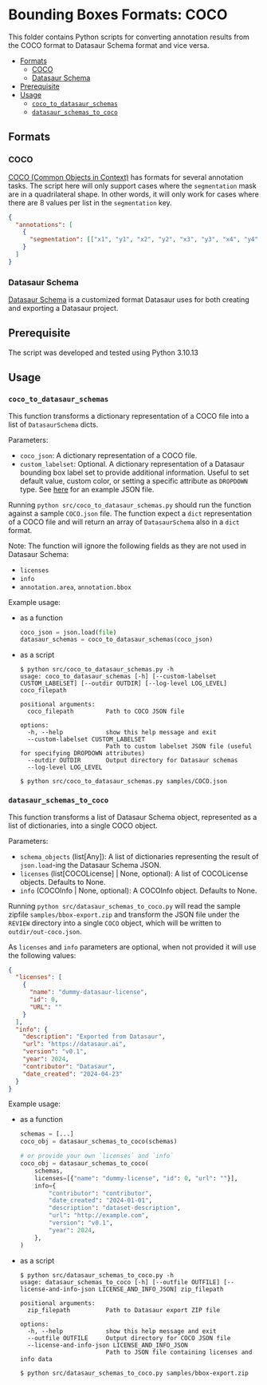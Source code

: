 # Bounding Boxes Formats: COCO 

This folder contains Python scripts for converting annotation results from the COCO format to Datasaur Schema format and vice versa. 

- [Formats](#formats)
  - [COCO](#coco)
  - [Datasaur Schema](#datasaur-schema)
- [Prerequisite](#prerequisite)
- [Usage](#usage)
  - [`coco_to_datasaur_schemas`](#coco_to_datasaur_schemas)
  - [`datasaur_schemas_to_coco`](#datasaur_schemas_to_coco)


## Formats

### COCO

[COCO (Common Objects in Context)](https://cocodataset.org/#home) has formats for several annotation tasks. 
The script here will only support cases where the `segmentation` mask are in a quadrilateral shape. 
In other words, it will only work for cases where there are 8 values per list in the `segmentation` key. 

```json
{
  "annotations": [
    {
      "segmentation": [["x1", "y1", "x2", "y2", "x3", "y3", "x4", "y4", "x5", "y5", "x6", "y6", "x7", "y7", "x8", "y8"]]
    }
  ]
}
```

### Datasaur Schema

[Datasaur Schema](https://docs.datasaur.ai/compatibility-and-updates/supported-formats#datasaur-schema-format) is a customized format Datasaur uses for both creating and exporting a Datasaur project. 


## Prerequisite

The script was developed and tested using Python 3.10.13

## Usage

### `coco_to_datasaur_schemas`

This function transforms a dictionary representation of a COCO file into a list of `DatasaurSchema` dicts.

Parameters: 
- `coco_json`: A dictionary representation of a COCO file.
- `custom_labelset`: Optional. A dictionary representation of a Datasaur bounding box label set to provide additional information. Useful to set default value, custom color, or setting a specific attribute as `DROPDOWN` type. See [here](./samples/custom-label-set.json) for an example JSON file.

Running `python src/coco_to_datasaur_schemas.py` should run the function against a sample `COCO.json` file. The function expect a `dict` representation of a COCO file and will return an array of `DatasaurSchema` also in a `dict` format. 

Note: The function will ignore the following fields as they are not used in Datasaur Schema: 
- `licenses`
- `info`
- `annotation.area`, `annotation.bbox`

Example usage: 
- as a function
  ```python
  coco_json = json.load(file)
  datasaur_schemas = coco_to_datasaur_schemas(coco_json)
  ```
- as a script
  ```
  $ python src/coco_to_datasaur_schemas.py -h
  usage: coco_to_datasaur_schemas [-h] [--custom-labelset CUSTOM_LABELSET] [--outdir OUTDIR] [--log-level LOG_LEVEL] coco_filepath

  positional arguments:
    coco_filepath         Path to COCO JSON file

  options:
    -h, --help            show this help message and exit
    --custom-labelset CUSTOM_LABELSET
                          Path to custom labelset JSON file (useful for specifying DROPDOWN attributes)
    --outdir OUTDIR       Output directory for Datasaur schemas
    --log-level LOG_LEVEL

  $ python src/coco_to_datasaur_schemas.py samples/COCO.json
  ```

### `datasaur_schemas_to_coco`

This function transforms a list of Datasaur Schema object, represented as a list of dictionaries, into a single COCO object.

Parameters:
- `schema_objects` (list[Any]): A list of dictionaries representing the result of `json.load`-ing the Datasaur Schema JSON.
- `licenses` (list[COCOLicense] | None, optional): A list of COCOLicense objects. Defaults to None.
- `info` (COCOInfo | None, optional): A COCOInfo object. Defaults to None.

Running `python src/datasaur_schemas_to_coco.py` will read the sample zipfile `samples/bbox-export.zip` and transform the JSON file under the `REVIEW` directory into a single `COCO` object, which will be written to `outdir/out-coco.json`. 

As `licenses` and `info` parameters are optional, when not provided it will use the following values: 

```json
{
  "licenses": [
    {
      "name": "dummy-datasaur-license", 
      "id": 0,
      "URL": ""
    }
  ],
  "info": {
    "description": "Exported from Datasaur",
    "url": "https://datasaur.ai",
    "version": "v0.1",
    "year": 2024,
    "contributor": "Datasaur",
    "date_created": "2024-04-23"
  }
}
```


Example usage:
- as a function
  ```python
  schemas = [...]
  coco_obj = datasaur_schemas_to_coco(schemas)

  # or provide your own `licenses` and `info`
  coco_obj = datasaur_schemas_to_coco(
      schemas,
      licenses=[{"name": "dummy-license", "id": 0, "url": ""}],
      info={
          "contributor": "contributor",
          "date_created": "2024-01-01",
          "description": "dataset-description",
          "url": "http://example.com",
          "version": "v0.1",
          "year": 2024,
      },
  )
  ```
- as a script
  ```
  $ python src/datasaur_schemas_to_coco.py -h
  usage: datasaur_schemas_to_coco [-h] [--outfile OUTFILE] [--license-and-info-json LICENSE_AND_INFO_JSON] zip_filepath

  positional arguments:
    zip_filepath          Path to Datasaur export ZIP file

  options:
    -h, --help            show this help message and exit
    --outfile OUTFILE     Output directory for COCO JSON file
    --license-and-info-json LICENSE_AND_INFO_JSON
                          Path to JSON file containing licenses and info data
  
  $ python src/datasaur_schemas_to_coco.py samples/bbox-export.zip
  ```
